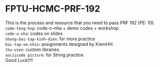 # FPTU-HCMC-PRF-192
This is the process and resource that you need to pass PRF 192 (PE: 10).
<br>`code-tong-hop`: code-o-nha + demo codes + workshop
<br>`code-o-nha`: codes on slides
<br>`nhung-bai-tap-kinh-dien`: for more practice
<br>`bai-tap-ve-nhin`: assignments designed by KiemHH.
<br>`thu-vien`: custom libraries.
<br>`asciicode picture`: for String practice.
<br>Good Luck!!!!
